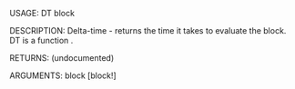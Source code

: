 USAGE:
     DT block 

DESCRIPTION:
     Delta-time - returns the time it takes to evaluate the block.
     DT is a function .

RETURNS:
    (undocumented)

ARGUMENTS:
    block [block!]
